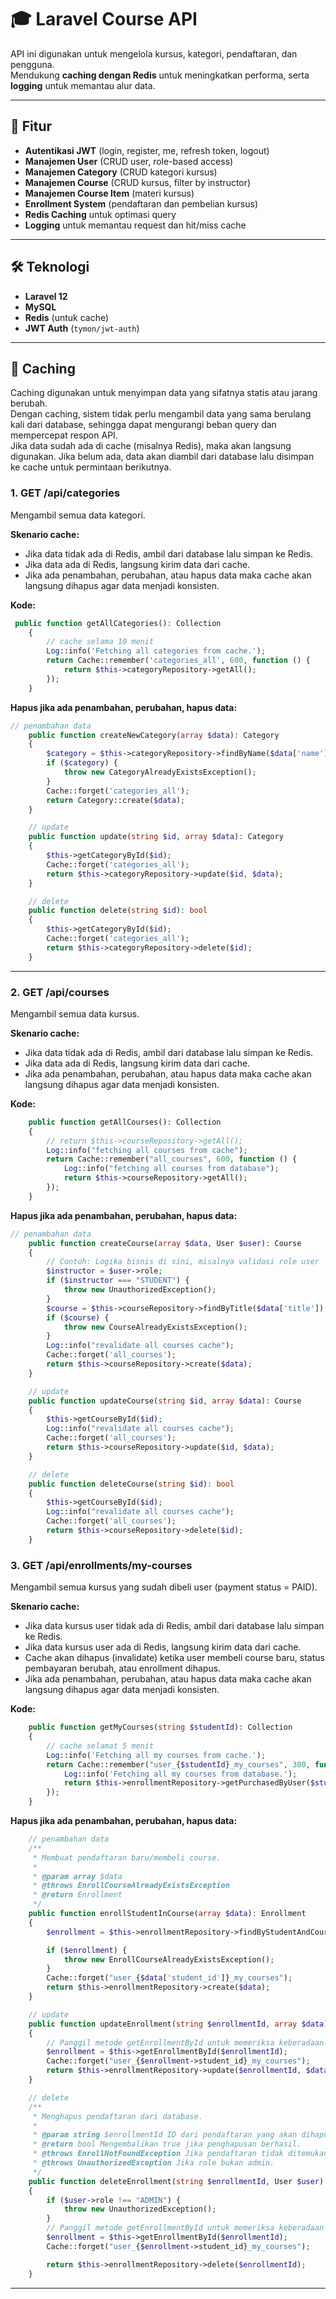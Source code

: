 # 🎓 Laravel Course API

API ini digunakan untuk mengelola kursus, kategori, pendaftaran, dan pengguna.  
Mendukung **caching dengan Redis** untuk meningkatkan performa, serta **logging** untuk memantau alur data.

---

## 🚀 Fitur

-   **Autentikasi JWT** (login, register, me, refresh token, logout)
-   **Manajemen User** (CRUD user, role-based access)
-   **Manajemen Category** (CRUD kategori kursus)
-   **Manajemen Course** (CRUD kursus, filter by instructor)
-   **Manajemen Course Item** (materi kursus)
-   **Enrollment System** (pendaftaran dan pembelian kursus)
-   **Redis Caching** untuk optimasi query
-   **Logging** untuk memantau request dan hit/miss cache

---

## 🛠️ Teknologi

-   **Laravel 12**
-   **MySQL**
-   **Redis** (untuk cache)
-   **JWT Auth** (`tymon/jwt-auth`)

---

## 🚀 Caching

Caching digunakan untuk menyimpan data yang sifatnya statis atau jarang berubah.  
Dengan caching, sistem tidak perlu mengambil data yang sama berulang kali dari database, sehingga dapat mengurangi beban query dan mempercepat respon API.  
Jika data sudah ada di cache (misalnya Redis), maka akan langsung digunakan. Jika belum ada, data akan diambil dari database lalu disimpan ke cache untuk permintaan berikutnya.

### 1. GET /api/categories

Mengambil semua data kategori.

**Skenario cache:**

-   Jika data tidak ada di Redis, ambil dari database lalu simpan ke Redis.
-   Jika data ada di Redis, langsung kirim data dari cache.
-   Jika ada penambahan, perubahan, atau hapus data maka cache akan langsung dihapus agar data menjadi konsisten.

**Kode:**

```php
 public function getAllCategories(): Collection
    {
        // cache selama 10 menit
        Log::info('Fetching all categories from cache.');
        return Cache::remember('categories_all', 600, function () {
            return $this->categoryRepository->getAll();
        });
    }
```

**Hapus jika ada penambahan, perubahan, hapus data:**

```php
// penambahan data
    public function createNewCategory(array $data): Category
    {
        $category = $this->categoryRepository->findByName($data['name']);
        if ($category) {
            throw new CategoryAlreadyExistsException();
        }
        Cache::forget('categories_all');
        return Category::create($data);
    }

    // update
    public function update(string $id, array $data): Category
    {
        $this->getCategoryById($id);
        Cache::forget('categories_all');
        return $this->categoryRepository->update($id, $data);
    }

    // delete
    public function delete(string $id): bool
    {
        $this->getCategoryById($id);
        Cache::forget('categories_all');
        return $this->categoryRepository->delete($id);
    }
```

---

### 2. GET /api/courses

Mengambil semua data kursus.

**Skenario cache:**

-   Jika data tidak ada di Redis, ambil dari database lalu simpan ke Redis.
-   Jika data ada di Redis, langsung kirim data dari cache.
-   Jika ada penambahan, perubahan, atau hapus data maka cache akan langsung dihapus agar data menjadi konsisten.

**Kode:**

```php
    public function getAllCourses(): Collection
    {
        // return $this->courseRepository->getAll();
        Log::info("fetching all courses from cache");
        return Cache::remember("all_courses", 600, function () {
            Log::info("fetching all courses from database");
            return $this->courseRepository->getAll();
        });
    }
```

**Hapus jika ada penambahan, perubahan, hapus data:**

```php
// penambahan data
    public function createCourse(array $data, User $user): Course
    {
        // Contoh: Logika bisnis di sini, misalnya validasi role user
        $instructor = $user->role;
        if ($instructor === "STUDENT") {
            throw new UnauthorizedException();
        }
        $course = $this->courseRepository->findByTitle($data['title']);
        if ($course) {
            throw new CourseAlreadyExistsException();
        }
        Log::info("revalidate all courses cache");
        Cache::forget('all_courses');
        return $this->courseRepository->create($data);
    }

    // update
    public function updateCourse(string $id, array $data): Course
    {
        $this->getCourseById($id);
        Log::info("revalidate all courses cache");
        Cache::forget('all_courses');
        return $this->courseRepository->update($id, $data);
    }

    // delete
    public function deleteCourse(string $id): bool
    {
        $this->getCourseById($id);
        Log::info("revalidate all courses cache");
        Cache::forget('all_courses');
        return $this->courseRepository->delete($id);
    }
```

### 3. GET /api/enrollments/my-courses

Mengambil semua kursus yang sudah dibeli user (payment status = PAID).

**Skenario cache:**

-   Jika data kursus user tidak ada di Redis, ambil dari database lalu simpan ke Redis.
-   Jika data kursus user ada di Redis, langsung kirim data dari cache.
-   Cache akan dihapus (invalidate) ketika user membeli course baru, status pembayaran berubah, atau enrollment dihapus.
-   Jika ada penambahan, perubahan, atau hapus data maka cache akan langsung dihapus agar data menjadi konsisten.

**Kode:**

```php
    public function getMyCourses(string $studentId): Collection
    {
        // cache selamat 5 menit
        Log::info('Fetching all my courses from cache.');
        return Cache::remember("user_{$studentId}_my_courses", 300, function () use ($studentId) {
            Log::info('Fetching all my courses from database.');
            return $this->enrollmentRepository->getPurchasedByUser($studentId);
        });
    }
```

**Hapus jika ada penambahan, perubahan, hapus data:**

```php
    // penambahan data
    /**
     * Membuat pendaftaran baru/membeli course.
     *
     * @param array $data
     * @throws EnrollCourseAlreadyExistsException
     * @return Enrollment
     */
    public function enrollStudentInCourse(array $data): Enrollment
    {
        $enrollment = $this->enrollmentRepository->findByStudentAndCourse($data['student_id'], $data['course_id']);

        if ($enrollment) {
            throw new EnrollCourseAlreadyExistsException();
        }
        Cache::forget("user_{$data['student_id']}_my_courses");
        return $this->enrollmentRepository->create($data);
    }

    // update
    public function updateEnrollment(string $enrollmentId, array $data): Enrollment
    {
        // Panggil metode getEnrollmentById untuk memeriksa keberadaan pendaftaran
        $enrollment = $this->getEnrollmentById($enrollmentId);
        Cache::forget("user_{$enrollment->student_id}_my_courses");
        return $this->enrollmentRepository->update($enrollmentId, $data);
    }

    // delete
    /**
     * Menghapus pendaftaran dari database.
     *
     * @param string $enrollmentId ID dari pendaftaran yang akan dihapus.
     * @return bool Mengembalikan true jika penghapusan berhasil.
     * @throws EnrollNotFoundException Jika pendaftaran tidak ditemukan.
     * @throws UnauthorizedException Jika role bukan admin.
     */
    public function deleteEnrollment(string $enrollmentId, User $user): bool
    {
        if ($user->role !== "ADMIN") {
            throw new UnauthorizedException();
        }
        // Panggil metode getEnrollmentById untuk memeriksa keberadaan pendaftaran
        $enrollment = $this->getEnrollmentById($enrollmentId);
        Cache::forget("user_{$enrollment->student_id}_my_courses");

        return $this->enrollmentRepository->delete($enrollmentId);
    }
```

---
